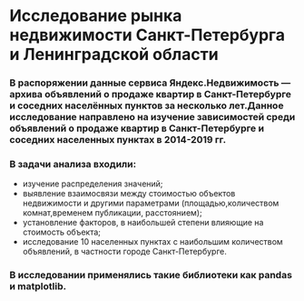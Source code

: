 # Исследование рынка недвижимости Санкт-Петербурга и Ленинградской области

### В распоряжении  данные сервиса Яндекс.Недвижимость — архива объявлений о продаже квартир в Санкт-Петербурге и соседних населённых пунктов за несколько лет.Данное исследование направлено на изучение зависимостей среди объявлений о продаже квартир в Санкт-Петербурге и соседних населенных пунктах в 2014-2019 гг.

### В задачи анализа входили: 
 - изучение распределения значений;
 - выявление взаимосвязи между стоимостью объектов недвижимости и другими параметрами (площадью,количеством комнат,временем публикации, расстоянием);
 - установление факторов, в наибольшей степени влияющие на стоимость объекта;
 - исследование 10 населенных пунктах с наибольшим количеством объявлений, в частности городе Санкт-Петербурге.

### В исследовании применялись такие библиотеки как pandas и matplotlib.
